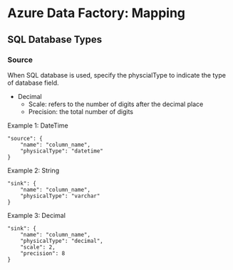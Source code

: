 # Azure Data Factory: Mapping

## SQL Database Types

### Source
When SQL database is used, specify the physcialType to indicate the type of database field.
- Decimal
  - Scale: refers to the number of digits after the decimal place
  - Precision: the total number of digits

Example 1: DateTime
```
"source": {
    "name": "column_name",
    "physicalType": "datetime"
}
```

Example 2: String
```
"sink": {
    "name": "column_name",
    "physicalType": "varchar"
}
```

Example 3: Decimal
```
"sink": {
    "name": "column_name",
    "physicalType": "decimal",
    "scale": 2,
    "precision": 8
}
```
